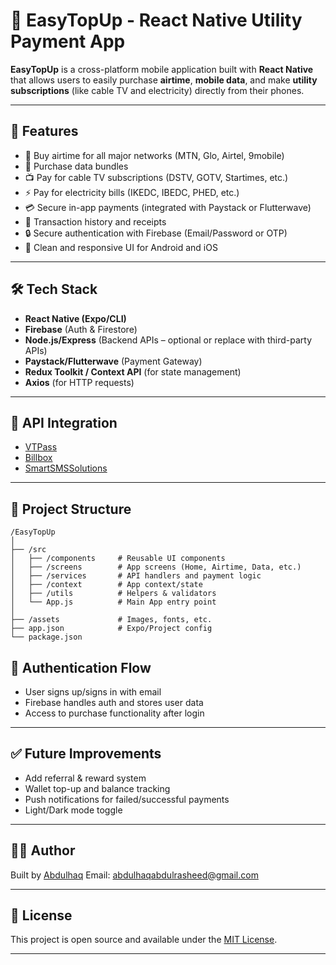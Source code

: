 # 📱 EasyTopUp - React Native Utility Payment App

**EasyTopUp** is a cross-platform mobile application built with **React Native** that allows users to easily purchase **airtime**, **mobile data**, and make **utility subscriptions** (like cable TV and electricity) directly from their phones.

---

## 🚀 Features

- 🔋 Buy airtime for all major networks (MTN, Glo, Airtel, 9mobile)
- 📶 Purchase data bundles
- 📺 Pay for cable TV subscriptions (DSTV, GOTV, Startimes, etc.)
- ⚡ Pay for electricity bills (IKEDC, IBEDC, PHED, etc.)
- 💳 Secure in-app payments (integrated with Paystack or Flutterwave)
- 📄 Transaction history and receipts
- 🔒 Secure authentication with Firebase (Email/Password or OTP)
- 🎨 Clean and responsive UI for Android and iOS

---

## 🛠️ Tech Stack

- **React Native (Expo/CLI)**
- **Firebase** (Auth & Firestore)
- **Node.js/Express** (Backend APIs – optional or replace with third-party APIs)
- **Paystack/Flutterwave** (Payment Gateway)
- **Redux Toolkit / Context API** (for state management)
- **Axios** (for HTTP requests)
---

## 🔑 API Integration

* [VTPass](https://www.vtpass.com/documentation/)
* [Billbox](https://billbox.africa)
* [SmartSMSSolutions](https://www.smartsmssolutions.com)
---

## 📁 Project Structure

```
/EasyTopUp
│
├── /src
│   ├── /components     # Reusable UI components
│   ├── /screens        # App screens (Home, Airtime, Data, etc.)
│   ├── /services       # API handlers and payment logic
│   ├── /context        # App context/state
│   ├── /utils          # Helpers & validators
│   └── App.js          # Main App entry point
│
├── /assets             # Images, fonts, etc.
├── app.json            # Expo/Project config
└── package.json
```

## 🔐 Authentication Flow

* User signs up/signs in with email
* Firebase handles auth and stores user data
* Access to purchase functionality after login

---

## ✅ Future Improvements

* Add referral & reward system
* Wallet top-up and balance tracking
* Push notifications for failed/successful payments
* Light/Dark mode toggle

---

## 🧑‍💻 Author

Built by [Abdulhaq](https://github.com/abdul1013)
Email: [abdulhaqabdulrasheed@gmail.com](mailto:abdulhaqabdulrasheed@gmail.com)

---

## 📄 License

This project is open source and available under the [MIT License](LICENSE).

---


